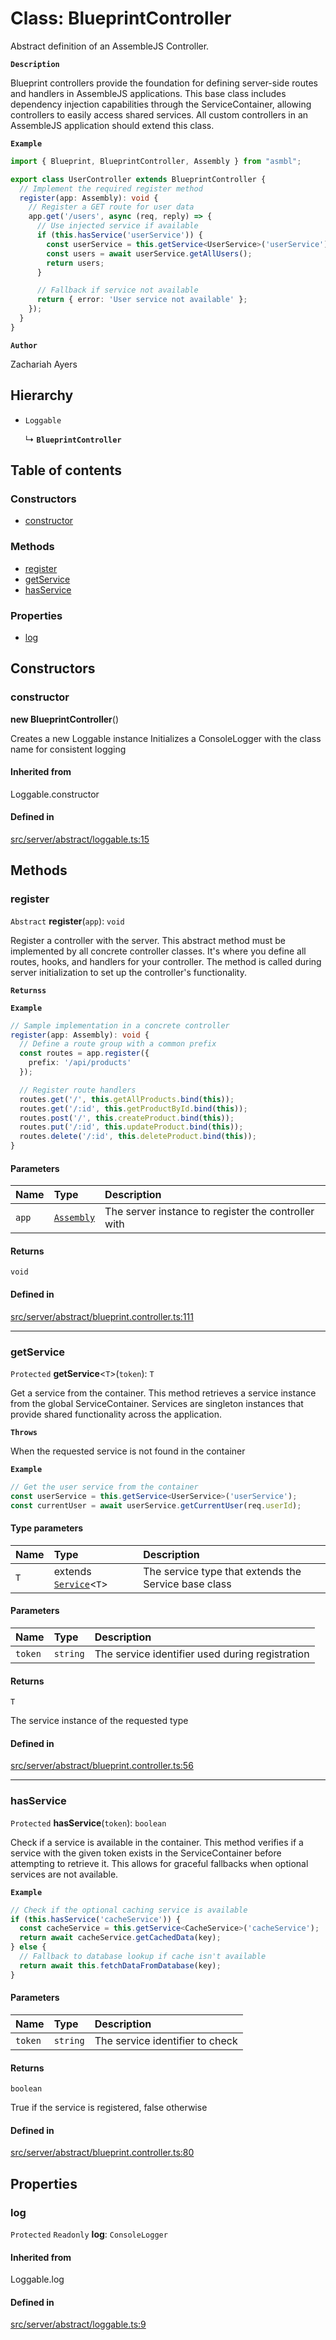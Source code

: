 # Class: BlueprintController

Abstract definition of an AssembleJS Controller.

**`Description`**

Blueprint controllers provide the foundation for defining server-side routes
and handlers in AssembleJS applications. This base class includes dependency injection
capabilities through the ServiceContainer, allowing controllers to easily access shared
services. All custom controllers in an AssembleJS application should extend this class.

**`Example`**

```typescript
import { Blueprint, BlueprintController, Assembly } from "asmbl";

export class UserController extends BlueprintController {
  // Implement the required register method
  register(app: Assembly): void {
    // Register a GET route for user data
    app.get('/users', async (req, reply) => {
      // Use injected service if available
      if (this.hasService('userService')) {
        const userService = this.getService<UserService>('userService');
        const users = await userService.getAllUsers();
        return users;
      }

      // Fallback if service not available
      return { error: 'User service not available' };
    });
  }
}
```

**`Author`**

Zachariah Ayers

## Hierarchy

- `Loggable`

  ↳ **`BlueprintController`**

## Table of contents

### Constructors

- [constructor](BlueprintController.md#constructor)

### Methods

- [register](BlueprintController.md#register)
- [getService](BlueprintController.md#getservice)
- [hasService](BlueprintController.md#hasservice)

### Properties

- [log](BlueprintController.md#log)

## Constructors

### constructor

**new BlueprintController**()

Creates a new Loggable instance
Initializes a ConsoleLogger with the class name for consistent logging

#### Inherited from

Loggable.constructor

#### Defined in

[src/server/abstract/loggable.ts:15](https://github.com/zjayers/AssembleJS/blob/b5fd21b/src/server/abstract/loggable.ts#L15)

## Methods

### register

`Abstract` **register**(`app`): `void`

Register a controller with the server.
This abstract method must be implemented by all concrete controller classes.
It's where you define all routes, hooks, and handlers for your controller.
The method is called during server initialization to set up the controller's
functionality.

**`Returnss`**

**`Example`**

```typescript
// Sample implementation in a concrete controller
register(app: Assembly): void {
  // Define a route group with a common prefix
  const routes = app.register({
    prefix: '/api/products'
  });

  // Register route handlers
  routes.get('/', this.getAllProducts.bind(this));
  routes.get('/:id', this.getProductById.bind(this));
  routes.post('/', this.createProduct.bind(this));
  routes.put('/:id', this.updateProduct.bind(this));
  routes.delete('/:id', this.deleteProduct.bind(this));
}
```

#### Parameters

| Name | Type | Description |
| :------ | :------ | :------ |
| `app` | [`Assembly`](../interfaces/Assembly.md) | The server instance to register the controller with |

#### Returns

`void`

#### Defined in

[src/server/abstract/blueprint.controller.ts:111](https://github.com/zjayers/AssembleJS/blob/b5fd21b/src/server/abstract/blueprint.controller.ts#L111)

___

### getService

`Protected` **getService**<`T`\>(`token`): `T`

Get a service from the container.
This method retrieves a service instance from the global ServiceContainer.
Services are singleton instances that provide shared functionality across the application.

**`Throws`**

When the requested service is not found in the container

**`Example`**

```typescript
// Get the user service from the container
const userService = this.getService<UserService>('userService');
const currentUser = await userService.getCurrentUser(req.userId);
```

#### Type parameters

| Name | Type | Description |
| :------ | :------ | :------ |
| `T` | extends [`Service`](Service.md)<`T`\> | The service type that extends the Service base class |

#### Parameters

| Name | Type | Description |
| :------ | :------ | :------ |
| `token` | `string` | The service identifier used during registration |

#### Returns

`T`

The service instance of the requested type

#### Defined in

[src/server/abstract/blueprint.controller.ts:56](https://github.com/zjayers/AssembleJS/blob/b5fd21b/src/server/abstract/blueprint.controller.ts#L56)

___

### hasService

`Protected` **hasService**(`token`): `boolean`

Check if a service is available in the container.
This method verifies if a service with the given token exists in the ServiceContainer
before attempting to retrieve it. This allows for graceful fallbacks when optional
services are not available.

**`Example`**

```typescript
// Check if the optional caching service is available
if (this.hasService('cacheService')) {
  const cacheService = this.getService<CacheService>('cacheService');
  return await cacheService.getCachedData(key);
} else {
  // Fallback to database lookup if cache isn't available
  return await this.fetchDataFromDatabase(key);
}
```

#### Parameters

| Name | Type | Description |
| :------ | :------ | :------ |
| `token` | `string` | The service identifier to check |

#### Returns

`boolean`

True if the service is registered, false otherwise

#### Defined in

[src/server/abstract/blueprint.controller.ts:80](https://github.com/zjayers/AssembleJS/blob/b5fd21b/src/server/abstract/blueprint.controller.ts#L80)

## Properties

### log

 `Protected` `Readonly` **log**: `ConsoleLogger`

#### Inherited from

Loggable.log

#### Defined in

[src/server/abstract/loggable.ts:9](https://github.com/zjayers/AssembleJS/blob/b5fd21b/src/server/abstract/loggable.ts#L9)
